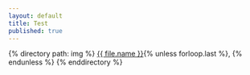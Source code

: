 ```yaml
---
layout: default
title: Test
published: true
---
```


{% directory path: img %}
  <a href="{{ file.url }}" >{{ file.name }}</a>{% unless forloop.last %}, {% endunless %}
{% enddirectory %}